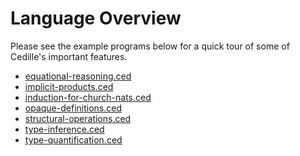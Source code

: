 # Language Overview

Please see the example programs below for a
quick tour of some of Cedille's important features.

 * [equational-reasoning.ced](./equational-reasoning.ced)
 * [implicit-products.ced](./implicit-products.ced)
 * [induction-for-church-nats.ced](./induction-for-church-nats.ced)
 * [opaque-definitions.ced](./opaque-definitions.ced)
 * [structural-operations.ced](./structural-operations.ced)
 * [type-inference.ced](./type-inference.ced)
 * [type-quantification.ced](./type-quantification.ced)
